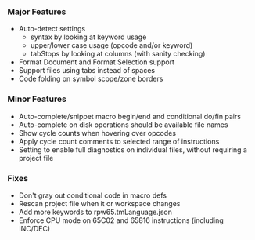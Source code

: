 ### Major Features

* Auto-detect settings
  * syntax by looking at keyword usage
  * upper/lower case usage (opcode and/or keyword)
  * tabStops by looking at columns (with sanity checking)
* Format Document and Format Selection support
* Support files using tabs instead of spaces
* Code folding on symbol scope/zone borders

### Minor Features

* Auto-complete/snippet macro begin/end and conditional do/fin pairs
* Auto-complete on disk operations should be available file names
* Show cycle counts when hovering over opcodes
* Apply cycle count comments to selected range of instructions
* Setting to enable full diagnostics on individual files, without requiring a project file

### Fixes

* Don't gray out conditional code in macro defs
* Rescan project file when it or workspace changes
* Add more keywords to rpw65.tmLanguage.json
* Enforce CPU mode on 65C02 and 65816 instructions (including INC/DEC)
